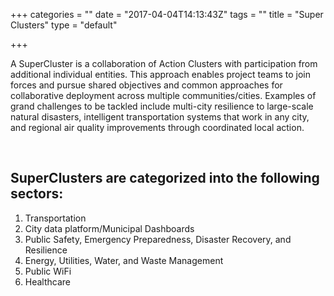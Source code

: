 +++
categories = ""
date = "2017-04-04T14:13:43Z"
tags = ""
title = "Super Clusters"
type = "default"

+++

<p class="">A SuperCluster is a collaboration of Action Clusters with participation from additional individual entities. This approach enables project teams to join forces and pursue shared objectives and common approaches for collaborative deployment across multiple communities/cities. Examples of grand challenges to be tackled include multi-city resilience to large-scale natural disasters, intelligent transportation systems that work in any city, and regional air quality improvements through coordinated local action.</p>
<p class=""><br></p>

## **SuperClusters are categorized into the following sectors:**
<span style="font-size: 1rem;"><ol><li>Transportation<br></li><li>City data platform/Municipal Dashboards<br></li><li>Public Safety, Emergency Preparedness, Disaster Recovery, and Resilience<br></li><li>Energy, Utilities, Water, and Waste Management&nbsp;<br></li><li>Public WiFi<br></li><li>Healthcare<br></li></ol></span>
<p class=""><br></p>